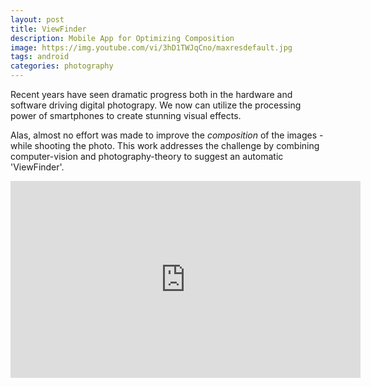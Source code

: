 ```yaml
---
layout: post
title: ViewFinder
description: Mobile App for Optimizing Composition
image: https://img.youtube.com/vi/3hD1TWJqCno/maxresdefault.jpg
tags: android 
categories: photography
---
```


Recent years have seen dramatic progress both in the hardware and software driving digital photograpy. We now can utilize the processing power of smartphones to create stunning visual effects.

Alas, almost no effort was made to improve the _composition_ of the images - while shooting the photo. This work addresses the challenge by combining computer-vision and photography-theory to suggest an automatic 'ViewFinder'.

<iframe width="560" height="315" src="https://www.youtube.com/embed/3hD1TWJqCno" frameborder="0" allowfullscreen></iframe>

